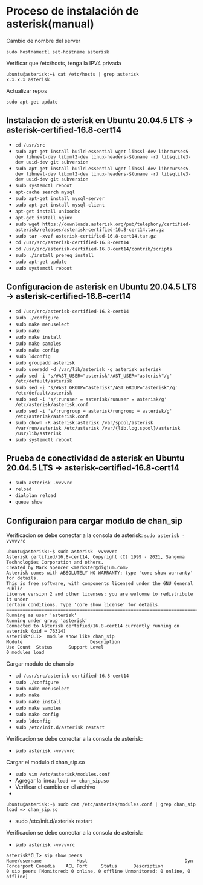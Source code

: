 # Proceso de instalación de asterisk(manual)

Cambio de nombre del server
```
sudo hostnamectl set-hostname asterisk

```
Verificar que /etc/hosts, tenga la IPV4 privada

```
ubuntu@asterisk:~$ cat /etc/hosts | grep asterisk
x.x.x.x asterisk

```

Actualizar repos

```
sudo apt-get update

```
## Instalacion de asterisk en Ubuntu 20.04.5 LTS -> asterisk-certified-16.8-cert14

* `cd /usr/src`
* `sudo apt-get install build-essential wget libssl-dev libncurses5-dev libnewt-dev libxml2-dev linux-headers-$(uname -r) libsqlite3-dev uuid-dev git subversion`
* `sudo apt-get install build-essential wget libssl-dev libncurses5-dev libnewt-dev libxml2-dev linux-headers-$(uname -r) libsqlite3-dev uuid-dev git subversion`
* `sudo systemctl reboot`
* `apt-cache search mysql`
* `sudo apt-get install mysql-server`
* `sudo apt-get install mysql-client`
* `apt-get install unixodbc`
* `apt-get install nginx`
* `sudo wget https://downloads.asterisk.org/pub/telephony/certified-asterisk/releases/asterisk-certified-16.8-cert14.tar.gz`
* `sudo tar -xvzf asterisk-certified-16.8-cert14.tar.gz`
* `cd /usr/src/asterisk-certified-16.8-cert14`
* `cd /usr/src/asterisk-certified-16.8-cert14/contrib/scripts`
* `sudo ./install_prereq install`
* `sudo apt-get update`
* `sudo systemctl reboot`

## Configuracion de asterisk en Ubuntu 20.04.5 LTS -> asterisk-certified-16.8-cert14

* `cd /usr/src/asterisk-certified-16.8-cert14`
* `sudo ./configure`
* `sudo make menuselect`
* `sudo make`
* `sudo make install`
* `sudo make samples`
* `sudo make config`
* `sudo ldconfig`
* `sudo groupadd asterisk`
* `sudo useradd -d /var/lib/asterisk -g asterisk asterisk`
* `sudo sed -i 's/#AST_USER="asterisk"/AST_USER="asterisk"/g' /etc/default/asterisk`
* `sudo sed -i 's/#AST_GROUP="asterisk"/AST_GROUP="asterisk"/g' /etc/default/asterisk`
* `sudo sed -i 's/;runuser = asterisk/runuser = asterisk/g' /etc/asterisk/asterisk.conf`
* `sudo sed -i 's/;rungroup = asterisk/rungroup = asterisk/g' /etc/asterisk/asterisk.conf`
* `sudo chown -R asterisk:asterisk /var/spool/asterisk /var/run/asterisk /etc/asterisk /var/{lib,log,spool}/asterisk /usr/lib/asterisk`
* `sudo systemctl reboot`

## Prueba de conectividad de asterisk en Ubuntu 20.04.5 LTS -> asterisk-certified-16.8-cert14

* `sudo asterisk -vvvvrc`
* `reload`
* `dialplan reload`
* `queue show`

## Configuraion para cargar modulo de chan_sip

Verificacion se debe conectar a la consola de asterisk: `sudo asterisk -vvvvvrc`

```
ubuntu@asterisk:~$ sudo asterisk -vvvvvrc
Asterisk certified/16.8-cert14, Copyright (C) 1999 - 2021, Sangoma Technologies Corporation and others.
Created by Mark Spencer <markster@digium.com>
Asterisk comes with ABSOLUTELY NO WARRANTY; type 'core show warranty' for details.
This is free software, with components licensed under the GNU General Public
License version 2 and other licenses; you are welcome to redistribute it under
certain conditions. Type 'core show license' for details.
=========================================================================
Running as user 'asterisk'
Running under group 'asterisk'
Connected to Asterisk certified/16.8-cert14 currently running on asterisk (pid = 76314)
asterisk*CLI>  module show like chan_sip
Module                         Description                              Use Count  Status      Support Level
0 modules load

```

Cargar modulo de chan sip

* `cd /usr/src/asterisk-certified-16.8-cert14`
* `sudo ./configure`
* `sudo make menuselect`
* `sudo make`
* `sudo make install`
* `sudo make samples`
* `sudo make config`
* `sudo ldconfig`
* `sudo /etc/init.d/asterisk restart`

Verificacion se debe conectar a la consola de asterisk: 
* `sudo asterisk -vvvvvrc`

Cargar el modulo d chan_sip.so

* `sudo vim /etc/asterisk/modules.conf`
* Agregar la linea: `load => chan_sip.so`
* Verificar el cambio en el archivo
*
```
ubuntu@asterisk:~$ sudo cat /etc/asterisk/modules.conf | grep chan_sip
load => chan_sip.so
```
* sudo /etc/init.d/asterisk restart

Verificacion se debe conectar a la consola de asterisk:
* `sudo asterisk -vvvvvrc`
```
asterisk*CLI> sip show peers
Name/username             Host                                    Dyn Forcerport Comedia    ACL Port     Status      Description                      
0 sip peers [Monitored: 0 online, 0 offline Unmonitored: 0 online, 0 offline]
```





